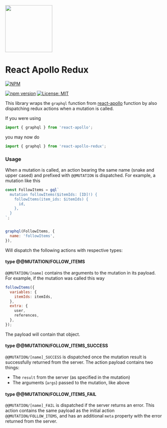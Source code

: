 <img src="https://raw.githubusercontent.com/Drawbotics/react-apollo-redux/master/images/react-apollo-redux.png" height="150px">

# React Apollo Redux

[![NPM](https://nodei.co/npm/react-apollo-redux.png?compact=true)](https://www.npmjs.com/package/react-apollo-redux)

[![npm version](https://img.shields.io/npm/v/react-apollo-redux.svg?style=flat-square)](https://www.npmjs.com/package/react-apollo-redux)
[![License: MIT](https://img.shields.io/badge/License-MIT-yellow.svg?style=flat-square)](LICENSE)

This library wraps the `graphql` function from [react-apollo](https://github.com/apollographql/react-apollo) function by also dispatching redux actions when a mutation is called.

If you were using
```js
import { graphql } from 'react-apollo';
```
you may now do
```js
import { graphql } from 'react-apollo-redux';
```

### Usage

When a mutation is called, an action bearing the same name (snake and upper cased) and prefixed with `@@MUTATION` is dispatched. For example, a mutation like this
```js
const FollowItems = gql`
  mutation followItems($itemIds: [ID]!) {
    followItems(item_ids: $itemIds) {
      id,
    },
  }
`;


graphql(FollowItems, {
  name: 'followItems',
}),
```
Will dispatch the following actions with respective types:

#### type @@MUTATION/FOLLOW_ITEMS
`@@MUTATION/[name]` contains the arguments to the mutation in its payload. For example, if the mutation was called this way
```js
followItems({
  variables: {
    itemIds: itemIds,
  },
  extra: {
    user,
    references,
  },
});
```
The payload will contain that object.

#### type @@MUTATION/FOLLOW_ITEMS_SUCCESS
`@@MUTATION/[name]_SUCCESS` is dispatched once the mutation result is successfully returned from the server. The action payload contains two things:
- The `result` from the server (as specified in the mutation)
- The arguments (`args`) passed to the mutation, like above


#### type @@MUTATION/FOLLOW_ITEMS_FAIL
`@@MUTATION/[name]_FAIL` is dispatched if the server returns an error. This action contains the same payload as the initial action `@@MUTATION/FOLLOW_ITEMS`, and has an additional `meta` property with the error returned from the server.
